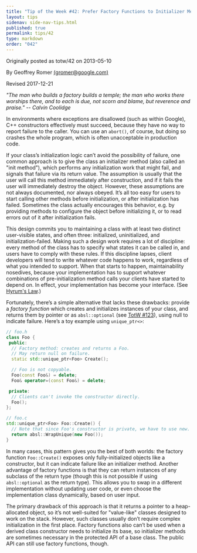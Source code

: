 ```yaml
---
title: "Tip of the Week #42: Prefer Factory Functions to Initializer Methods"
layout: tips
sidenav: side-nav-tips.html
published: true
permalink: tips/42
type: markdown
order: "042"
---
```


Originally posted as totw/42 on 2013-05-10

By Geoffrey Romer [(gromer@google.com)](mailto:gromer@google.com)

Revised 2017-12-21

*"The man who builds a factory builds a temple; the man who works there worships
there, and to each is due, not scorn and blame, but reverence and praise." --
Calvin Coolidge*

In environments where exceptions are disallowed (such as within Google), C++
constructors effectively must succeed, because they have no way to report
failure to the caller. You can use an `abort()`, of course, but doing so
crashes the whole program, which is often unacceptable in production code.

If your class’s initialization logic can’t avoid the possibility of failure, one
common approach is to give the class an initializer method (also called an "init
method"), which performs any initialization work that might fail, and signals
that failure via its return value. The assumption is usually that the user will
call this method immediately after construction, and if it fails the user will
immediately destroy the object. However, these assumptions are not always
documented, nor always obeyed. It’s all too easy for users to start calling
other methods before initialization, or after initialization has failed.
Sometimes the class actually encourages this behavior, e.g. by providing methods
to configure the object before initializing it, or to read errors out of it
after initialization fails.

This design commits you to maintaining a class with at least two distinct
user-visible states, and often three: initialized, uninitialized, and
initialization-failed. Making such a design work requires a lot of discipline:
every method of the class has to specify what states it can be called in, and
users have to comply with these rules. If this discipline lapses, client
developers will tend to write whatever code happens to work, regardless of
what you intended to support. When that starts to happen, maintainability
nosedives, because your implementation has to support whatever combinations of
pre-initialization method calls your clients have started to depend on. In
effect, your implementation has become your interface. (See
[Hyrum's Law](https://hyrumslaw.com).)

Fortunately, there’s a simple alternative that lacks these drawbacks: provide a
*factory function* which creates and initializes instances of your class, and
returns them by pointer or as `absl::optional` (see [TotW #123](123)),
using null to indicate failure. Here’s a toy example using `unique_ptr<>`:

```c++
// foo.h
class Foo {
 public:
  // Factory method: creates and returns a Foo.
  // May return null on failure.
  static std::unique_ptr<Foo> Create();

  // Foo is not copyable.
  Foo(const Foo&) = delete;
  Foo& operator=(const Foo&) = delete;

 private:
  // Clients can't invoke the constructor directly.
  Foo();
};

// foo.c
std::unique_ptr<Foo> Foo::Create() {
  // Note that since Foo's constructor is private, we have to use new.
  return absl::WrapUnique(new Foo());
}
```

In many cases, this pattern gives you the best of both worlds: the factory
function `Foo::Create()` exposes only fully-initialized objects like a
constructor, but it can indicate failure like an initializer method. Another
advantage of factory functions is that they can return instances of any subclass
of the return type (though this is not possible if using `absl::optional` as
the return type). This allows you to swap in a different implementation
without updating user code, or even choose the implementation class dynamically,
based on user input.

The primary drawback of this approach is that it returns a pointer to a
heap-allocated object, so it’s not well-suited for "value-like" classes designed
to work on the stack. However, such classes usually don’t require complex
initialization in the first place. Factory functions also can’t be used when a
derived class constructor needs to initialize its base, so initializer methods
are sometimes necessary in the protected API of a base class. The public API can
still use factory functions, though.
